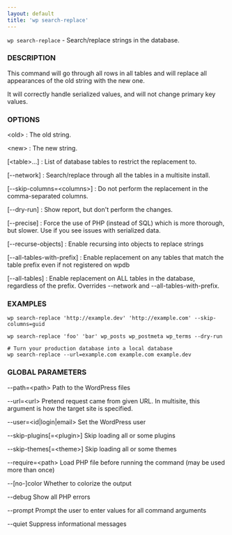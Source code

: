 ```yaml
---
layout: default
title: 'wp search-replace'
---
```


`wp search-replace` - Search/replace strings in the database.

### DESCRIPTION

This command will go through all rows in all tables and will replace all
appearances of the old string with the new one.

It will correctly handle serialized values, and will not change primary key values.

### OPTIONS

&lt;old&gt;
: The old string.

&lt;new&gt;
: The new string.

[&lt;table&gt;...]
: List of database tables to restrict the replacement to.

[\--network]
: Search/replace through all the tables in a multisite install.

[\--skip-columns=&lt;columns&gt;]
: Do not perform the replacement in the comma-separated columns.

[\--dry-run]
: Show report, but don't perform the changes.

[\--precise]
: Force the use of PHP (instead of SQL) which is more thorough, but slower. Use if you see issues with serialized data.

[\--recurse-objects]
: Enable recursing into objects to replace strings

[\--all-tables-with-prefix]
: Enable replacement on any tables that match the table prefix even if not registered on wpdb

[\--all-tables]
: Enable replacement on ALL tables in the database, regardless of the prefix. Overrides --network and --all-tables-with-prefix.

### EXAMPLES

    wp search-replace 'http://example.dev' 'http://example.com' --skip-columns=guid

    wp search-replace 'foo' 'bar' wp_posts wp_postmeta wp_terms --dry-run

    # Turn your production database into a local database
    wp search-replace --url=example.com example.com example.dev

### GLOBAL PARAMETERS

  \--path=&lt;path&gt;
      Path to the WordPress files

  \--url=&lt;url&gt;
      Pretend request came from given URL. In multisite, this argument is how the target site is specified.

  \--user=&lt;id|login|email&gt;
      Set the WordPress user

  \--skip-plugins[=&lt;plugin&gt;]
      Skip loading all or some plugins

  \--skip-themes[=&lt;theme&gt;]
      Skip loading all or some themes

  \--require=&lt;path&gt;
      Load PHP file before running the command (may be used more than once)

  \--[no-]color
      Whether to colorize the output

  \--debug
      Show all PHP errors

  \--prompt
      Prompt the user to enter values for all command arguments

  \--quiet
      Suppress informational messages



